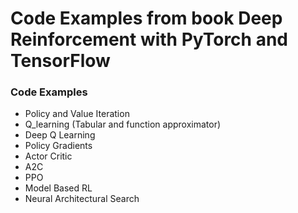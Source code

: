 # Code Examples from book Deep Reinforcement with PyTorch and TensorFlow
 ### Code Examples
 * Policy and Value Iteration
 * Q_learning (Tabular and function approximator)
 * Deep Q Learning
 * Policy Gradients
 * Actor Critic
 * A2C
 * PPO
 * Model Based RL
 * Neural Architectural Search
